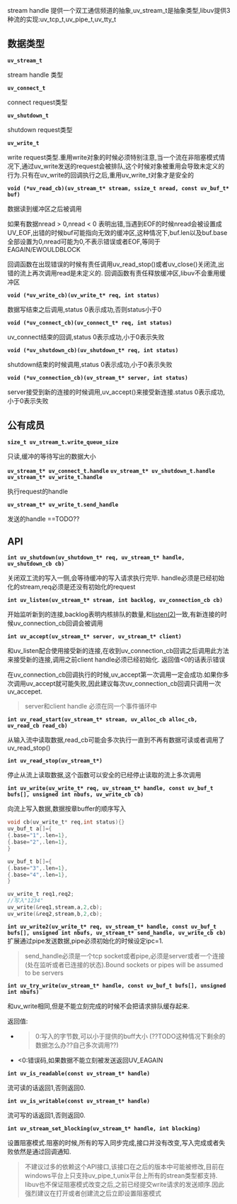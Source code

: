 stream handle 提供一个双工通信频道的抽象,uv_stream_t是抽象类型,libuv提供3种流的实现:uv_tcp_t,uv_pipe_t,uv_tty_t

## 数据类型

**`uv_stream_t`**

stream handle 类型

**`uv_connect_t`**

connect request类型

**`uv_shutdown_t`**

shutdown request类型

**`uv_write_t`**

write request类型.重用write对象的时候必须特别注意,当一个流在非阻塞模式情况下,通过uv_write发送的request会被排队,这个时候对象被重用会导致未定义的行为.只有在uv_write的回调执行之后,重用uv_write_t对象才是安全的

**`void (*uv_read_cb)(uv_stream_t* stream, ssize_t nread, const uv_buf_t* buf)`**

数据读到缓冲区之后被调用

如果有数据nread > 0,nread < 0 表明出错,当遇到EOF的时候nread会被设置成UV_EOF,出错的时候buf可能指向无效的缓冲区,这种情况下,buf.len以及buf.base全部设置为0,nread可能为0,不表示错误或者EOF,等同于EAGAIN/EWOULDBLOCK

回调函数在出现错误的时候有责任调用uv_read_stop()或者uv_close()关闭流,出错的流上再次调用read是未定义的.
回调函数有责任释放缓冲区,libuv不会重用缓冲区

**`void (*uv_write_cb)(uv_write_t* req, int status)`**

数据写结束之后调用,status 0表示成功,否则status小于0

**`void (*uv_connect_cb)(uv_connect_t* req, int status)`**

uv_connect结束的回调,status 0表示成功,小于0表示失败

**`void (*uv_shutdown_cb)(uv_shutdown_t* req, int status)`**

shutdown结束的时候调用,status 0表示成功,小于0表示失败

**`void (*uv_connection_cb)(uv_stream_t* server, int status)`**

server接受到新的连接的时候调用,uv_accept()来接受新连接.status 0表示成功,小于0表示失败

## 公有成员

**`size_t uv_stream_t.write_queue_size`**

只读,缓冲的等待写出的数据大小

**`uv_stream_t* uv_connect_t.handle`**
**`uv_stream_t* uv_shutdown_t.handle`**
**`uv_stream_t* uv_write_t.handle`**

 执行request的handle

**`uv_stream_t* uv_write_t.send_handle`**

 发送的handle ==TODO??

## API

**`int uv_shutdown(uv_shutdown_t* req, uv_stream_t* handle, uv_shutdown_cb cb)`**

关闭双工流的写入一侧,会等待缓冲的写入请求执行完毕. handle必须是已经初始化的stream,req必须是还没有初始化的request

**`int uv_listen(uv_stream_t* stream, int backlog, uv_connection_cb cb)`**

开始监听新到的连接,backlog表明内核排队的数量,和[listen\(2\)](http://linux.die.net/man/2/listen)一致,有新连接的时候uv_connection_cb回调会被调用

**`int uv_accept(uv_stream_t* server, uv_stream_t* client)`**

和uv_listen配合使用接受新的连接,在收到uv_connection_cb回调之后调用此方法来接受新的连接,调用之前client handle必须已经初始化. 返回值<0的话表示错误

在uv_connection_cb回调执行的时候,uv_accept第一次调用一定会成功.如果你多次调用uv_accept就可能失败,因此建议每次uv_connection_cb回调只调用一次uv_accepet.

> server和client handle 必须在同一个事件循环中

**`int uv_read_start(uv_stream_t* stream, uv_alloc_cb alloc_cb, uv_read_cb read_cb)`**

从输入流中读取数据,read_cb可能会多次执行一直到不再有数据可读或者调用了uv_read_stop()

**`int uv_read_stop(uv_stream_t*)`**

停止从流上读取数据,这个函数可以安全的已经停止读取的流上多次调用

**`int uv_write(uv_write_t* req, uv_stream_t* handle, const uv_buf_t bufs[], unsigned int nbufs, uv_write_cb cb)`**

向流上写入数据,数据按章buffer的顺序写入

```c
void cb(uv_write_t* req,int status){}
uv_buf_t a[]={
{.base="1",.len=1},
{.base="2",.len=1},
}

uv_buf_t b[]={
{.base="3",.len=1},
{.base="4",.len=1},
}

uv_write_t req1,req2;
//写入"1234"
uv_write(&req1,stream,a,2,cb);
uv_write(&req2,stream,b,2,cb);

```

**`int uv_write2(uv_write_t* req, uv_stream_t* handle, const uv_buf_t bufs[], unsigned int nbufs, uv_stream_t* send_handle, uv_write_cb cb)`**
扩展通过pipe发送数据,pipe必须初始化的时候设定ipc=1.

>send_handle必须是一个tcp socket或者pipe,必须是server或者一个连接(处在监听或者已连接的状态).Bound sockets or pipes will be assumed to be servers

**`int uv_try_write(uv_stream_t* handle, const uv_buf_t bufs[], unsigned int nbufs)`**

和uv_write相同,但是不能立刻完成的时候不会把请求排队缓存起来.

返回值:
* >0:写入的字节数,可以小于提供的buff大小 (??TODO这种情况下剩余的数据怎么办??自己多次调用??)
* <0:错误码,如果数据不能立刻被发送返回UV_EAGAIN

**`int uv_is_readable(const uv_stream_t* handle)`**

流可读的话返回1,否则返回0.

**`int uv_is_writable(const uv_stream_t* handle)`**

流可写的话返回1,否则返回0.

**`int uv_stream_set_blocking(uv_stream_t* handle, int blocking)`**

设置阻塞模式.阻塞的时候,所有的写入同步完成,接口并没有改变,写入完成或者失败依然是通过回调通知.

>不建议过多的依赖这个API接口,该接口在之后的版本中可能被修改,目前在windows平台上只支持uv\_pipe\_t,unix平台上所有的strean类型都支持.
>libuv也不保证阻塞模式改变之后,之前已经提交write请求的发送顺序.因此强烈建议在打开或者创建流之后立即设置阻塞模式


